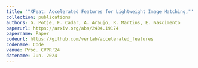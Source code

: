 ```yaml
---
title: '"XFeat: Accelerated Features for Lightweight Image Matching,"'
collection: publications
authors: G. Potje, F. Cadar, A. Araujo, R. Martins, E. Nascimento
paperurl: https://arxiv.org/abs/2404.19174
papername: Paper
codeurl: https://github.com/verlab/accelerated_features
codename: Code
venue: Proc. CVPR'24
datename: Jun. 2024
---
```

